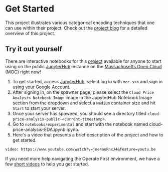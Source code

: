 # Get Started

This project illustrates various categorical encoding techniques that one can use within their project. Check out the [project blog](../blog.md) for a detailed overview of this project.

## Try it out yourself

There are interactive notebooks for this [project](https://github.com/aicoe-aiops/cloud-price-analysis-public) available for anyone to start using on the public [JupyterHub](https://jupyterhub-opf-jupyterhub.apps.smaug.na.operate-first.cloud/hub/login) instance on the [Massachusetts Open Cloud](https://massopen.cloud/) (MOC) right now!

1. To get started, access [JupyterHub](https://jupyterhub-opf-jupyterhub.apps.smaug.na.operate-first.cloud/), select log in with `moc-sso` and sign in using your Google Account.
2. After signing in, on the spawner page, please select the `Cloud Price Analysis Notebook Image` image in the JupyterHub Notebook Image section from the dropdown and select a `Medium` container size and hit `Start` to start your server.
3. Once your server has spawned, you should see a directory titled `cloud-price-analysis-public-<current-timestamp>`.
4. Go to `notebooks/experimental` and start with the notebook named cloud-price-analysis-EDA.ipynb.ipynb.
5. Here's a video that presents a brief description of the project and how to get started.

`video: https://www.youtube.com/watch?v=jne4auRnxJ4&feature=youtu.be`

If you need more help navigating the Operate First environment, we have a few [short videos](https://www.youtube.com/playlist?list=PL8VBRDTElCWpneB4dBu4u1kHElZVWfAwW) to help you get started.
